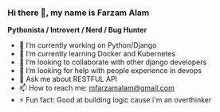 ### Hi there 👋, my name is Farzam Alam

**Pythonista / Introvert / Nerd / Bug Hunter**

- 🔭 I’m currently working on Python/Django
- 🌱 I’m currently learning Docker and Kubernetes
- 👯 I’m looking to collaborate with other django developers
- 🤔 I’m looking for help with people experience in devops
- 💬 Ask me about RESTFUL API
- 📫 How to reach me: mfarzamalam@gmail.com
- ⚡ Fun fact: Good at building logic cause i'm an overthinker
